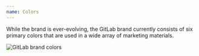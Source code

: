 ```yaml
---
name: Colors
---
```


While the brand is ever-evolving, the GitLab brand currently consists of six primary colors that are used in a wide array of marketing materials.

![GitLab brand colors](~/assets/images/brand/gitlab-hex-rgb-colors.png)
